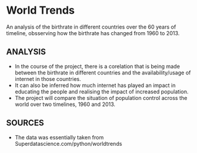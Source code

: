 # World Trends

An analysis of the birthrate in different countries over the 60 years of timeline, obsserving how the birthrate has changed from 1960 to 2013.
## ANALYSIS
- In the course of the project, there is a corelation that is being made between the birthrate in different countries and the availability/usage of internet in those countries. 
- It can also be inferred how much internet has played an impact in educating the people and realising the impact of increased population. 
- The project will compare the situation of population control across the world over two timelines, 1960 and 2013. 
  

## SOURCES
- The data was essentially taken from Superdatascience.com/python/worldtrends 
